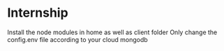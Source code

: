 # Internship
Install the node modules in home as well as client folder
Only change the config.env file according to your cloud mongodb
